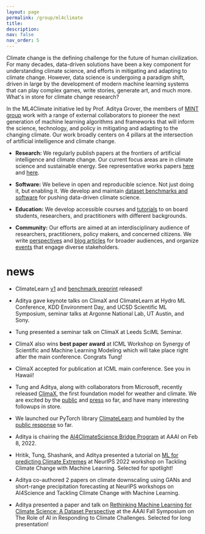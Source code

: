 ```yaml
---
layout: page
permalink: /group/ml4climate
title: 
description: 
nav: false
nav_order: 5
---
```



Climate change is the defining challenge for the future of human civilization. For many decades, data-driven solutions have been a key component for understanding climate science, and efforts in mitigating and adapting to climate change. However, data science is undergoing a paradigm shift, driven in large by the development of modern machine learning systems that can play complex games, write stories, generate art, and much more.  What's in store for climate change research?

In the ML4Climate initiative led by Prof. Aditya Grover, the members of [MINT group](https://aditya-grover.github.io/group/) work with a range of external collaborators to pioneer the next generation of machine learning algorithms and frameworks that will inform the science, technology, and policy in mitigating and adapting to the changing climate. Our work broadly centers on 4 pillars at the intersection of artificial intelligence and climate change.

* **Research:** We regularly publish papers at the frontiers of artificial intelligence and climate change. Our current focus areas are in climate science and sustainable energy. See representative works papers [here](https://arxiv.org/abs/2301.10343) and [here](https://www.nature.com/articles/s41586-020-1994-5).

* **Software:** We believe in open and reproducible science. Not just doing it, but enabling it. We develop and maintain [dataset benchmarks and software](https://github.com/aditya-grover/climate-learn) for pushing data-driven climate science.

* **Education:** We develop accessible courses and [tutorials](https://www.climatechange.ai/papers/neurips2022/114) to on board students, researchers, and practitioners with different backgrounds.

* **Community:** Our efforts are aimed at an interdisciplinary audience of researchers, practitioners, policy makers, and concerned citizens. We write [perspectives](https://s3.us-east-1.amazonaws.com/climate-change-ai/papers/aaaifss2022/17/paper.pdf) and [blog articles](/blog/) for broader audiences, and organize [events](https://ai4climatescience.github.io/) that engage diverse stakeholders.




# news

* ClimateLearn [v1](https://github.com/aditya-grover/climate-learn) and [benchmark preprint](https://arxiv.org/abs/2307.01909) released!

* Aditya gave keynote talks on ClimaX and ClimateLearn at Hydro ML Conference, KDD Environment Day, and UCSD Scientific ML Symposium, seminar talks at Argonne National Lab, UT Austin,  and Sony.

* Tung presented a seminar talk on ClimaX at Leeds SciML Seminar.

* ClimaX also wins **best paper award** at ICML Workshop on Synergy of Scientific and Machine Learning Modeling which will take place right after the main conference. Congrats Tung!

* ClimaX accepted for publication at ICML main conference. See you in Hawaii! 

* Tung and Aditya, along with collaborators from Microsoft, recently released [ClimaX](https://arxiv.org/abs/2301.10343), the first foundation model for weather and climate. We are excited by the [public](https://twitter.com/tungnd_13/status/1618642574427959296) and [press](https://www.marktechpost.com/2023/01/29/microsoft-research-introduces-climax-a-flexible-and-generalizable-deep-learning-model-for-weather-and-climate-science/) so far, and have many interesting followups in store.

* We launched our PyTorch library [ClimateLearn](/blog/2023/climate-learn/) and humbled by the [public response](https://twitter.com/adityagrover_/status/1613975759206625281?s=20) so far.

* Aditya is chairing the [AI4ClimateScience Bridge Program](https://ai4climatescience.github.io/) at AAAI on Feb 8, 2022. 

* Hritik, Tung, Shashank, and Aditya presented a tutorial on [ML for predicting Climate Extremes](https://www.climatechange.ai/papers/neurips2022/114) at NeurIPS 2022 workshop on Tackling Climate Change with Machine Learning. Selected for spotlight!

* Aditya co-authored 2 papers on climate downscaling using GANs and short-range precipitation forecasting at NeurIPS workshops on AI4Science and Tackling Climate Change with Machine Learning.

* Aditya presented a paper and talk on [Rethinking Machine Learning for Climate Science: A Dataset Perspective](https://s3.us-east-1.amazonaws.com/climate-change-ai/papers/aaaifss2022/17/paper.pdf) at the AAAI Fall Symposium on The Role of AI in Responding to Climate Challenges. Selected for long presentation!
